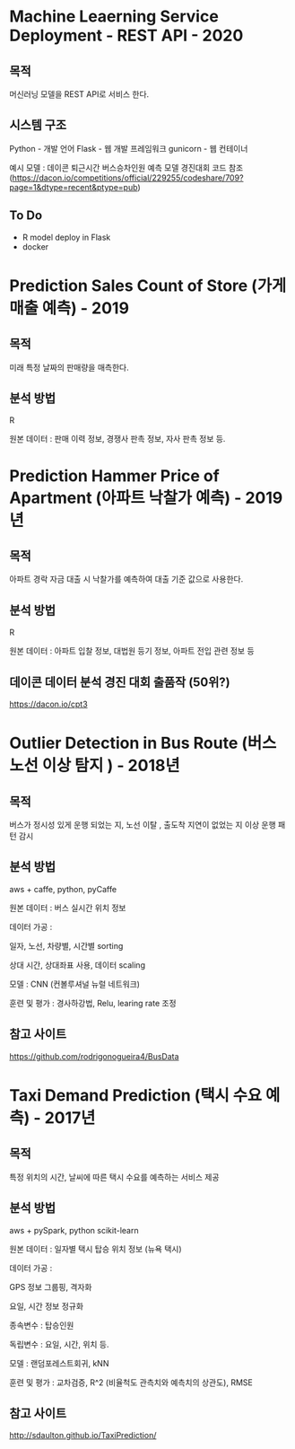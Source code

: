 
# Machine Leaerning Service Deployment - REST API - 2020
## 목적
머신러닝 모델을 REST API로 서비스 한다.

## 시스템 구조
Python - 개발 언어
Flask - 웹 개발 프레임워크
gunicorn - 웹 컨테이너

예시 모델 : 데이콘 퇴근시간 버스승차인원 예측 모델 경진대회 코드 참조
(https://dacon.io/competitions/official/229255/codeshare/709?page=1&dtype=recent&ptype=pub)

## To Do 
- R model deploy in Flask
- docker

# Prediction Sales Count of Store (가게 매출 예측) - 2019
## 목적
미래 특정 날짜의 판매량을 매측한다.

## 분석 방법
R

원본 데이터 : 판매 이력 정보, 경쟁사 판촉 정보, 자사 판촉 정보 등.


# Prediction Hammer Price of Apartment (아파트 낙찰가 예측) - 2019년
## 목적
아파트 경락 자금 대출 시 낙찰가를 예측하여 대출 기준 값으로 사용한다.

## 분석 방법
R

원본 데이터 : 아파트 입찰 정보, 대법원 등기 정보, 아파트 전입 관련 정보 등

## 데이콘 데이터 분석 경진 대회 출품작 (50위?)
https://dacon.io/cpt3





# Outlier Detection in Bus Route (버스 노선 이상 탐지 ) - 2018년
## 목적

버스가 정시성 있게 운행 되었는 지, 노선 이탈 , 출도착 지연이 없었는 지 이상 운행 패턴 감시

## 분석 방법

aws + caffe, python, pyCaffe

원본 데이터 : 버스 실시간 위치 정보

데이터 가공 : 

 일자, 노선, 차량별, 시간별 sorting

 상대 시간, 상대좌표 사용, 데이터 scaling

모델 : CNN (컨볼루셔널 뉴럴 네트워크)

훈련 및 평가 : 경사하강법, Relu, learing rate 조정

## 참고 사이트
https://github.com/rodrigonogueira4/BusData




# Taxi Demand Prediction (택시 수요 예측) - 2017년
## 목적
특정 위치의 시간, 날씨에 따른 택시 수요를 예측하는 서비스 제공

## 분석 방법
aws + pySpark, python scikit-learn

원본 데이터 : 일자별 택시 탑승 위치 정보 (뉴욕 택시)

데이터 가공 :

GPS 정보 그룹핑, 격자화

요일, 시간 정보 정규화

종속변수 : 탑승인원

독립변수 : 요일, 시간, 위치 등.

모델 : 랜덤포레스트회귀, kNN

훈련 및 평가 : 교차검증, R^2 (비율척도 관측치와 예측치의 상관도), RMSE

## 참고 사이트
http://sdaulton.github.io/TaxiPrediction/

